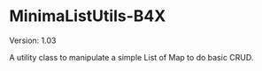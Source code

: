 # MinimaListUtils-B4X
Version: 1.03

A utility class to manipulate a simple List of Map to do basic CRUD.
